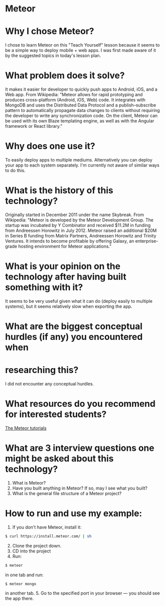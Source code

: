 # Meteor

# Why I chose Meteor?

I chose to learn Meteor on this "Teach Yourself" lesson because it seems to be
a simple way to deploy mobile + web apps. I was first made aware of it by
the suggested topics in today's lesson plan.

# What problem does it solve?

It makes it easier for developer to quickly push apps to Android, iOS, and a
Web app. From Wikipedia: "Meteor allows for rapid prototyping and produces
cross-platform (Android, iOS, Web) code. It integrates with MongoDB and uses the
Distributed Data Protocol and a publish–subscribe pattern to automatically
propagate data changes to clients without requiring the developer to write any
synchronization code. On the client, Meteor can be used with its own Blaze
templating engine, as well as with the Angular framework or React library."

# Why does one use it?

To easily deploy apps to multiple mediums. Alternatively you can deploy your
app to each system separately. I'm currently not aware of similar ways to do
this.

# What is the history of this technology?

Originally started in December 2011 under the name Skybreak. From Wikipedia:
"Meteor is developed by the Meteor Development Group. The startup was incubated
by Y Combinator and received $11.2M in funding from Andreessen Horowitz in
July 2012. Meteor raised an additional $20M in Series B funding from Matrix
Partners, Andreessen Horowitz and Trinity Ventures. It intends to become
profitable by offering Galaxy, an enterprise-grade hosting environment for
Meteor applications."

# What is your opinion on the technology after having built something with it?

It seems to be very useful given what it can do (deploy easily to multiple
systems), but it seems relatively slow when exporting the app.

# What are the biggest conceptual hurdles (if any) you encountered when
# researching this?

I did not encounter any conceptual hurdles.

# What resources do you recommend for interested students?

[The Meteor tutorials](https://www.meteor.com/tutorials)

# What are 3 interview questions one might be asked about this technology?

1. What is Meteor?
2. Have you built anything in Meteor? If so, may I see what you built?
3. What is the general file structure of a Meteor project?

# How to run and use my example:

1. If you don't have Meteor, install it:
```bash
$ curl https://install.meteor.com/ | sh
```
2. Clone the project down.
3. CD into the project
4. Run:
```bash
$ meteor
```
in one tab and run:
```bash
$ meteor mongo
```
in another tab.
5. Go to the specified port in your browser — you should see the app there.
